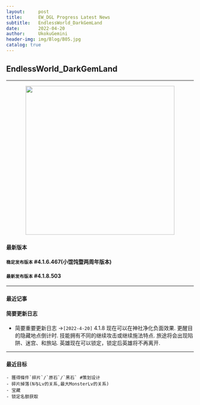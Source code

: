 ```yaml
---
layout:     post
title:      EW_DGL Progress Latest News
subtitle:   EndlessWorld_DarkGemLand
date:       2022-04-20
author:     UkokuGemini
header-img: img/Blog/B05.jpg
catalog: true
---
```


## EndlessWorld_DarkGemLand
---
<center><img src="https://github.com/UkokuGemini/UkokuGemini.github.io/blob/MainBranches/img/EndlessWorld_DarkGemLand/ReadMeLogo.png?raw=true" width="400"></center>


### `最新版本`
####  `稳定发布版本` **#4.1.6.467(小馄饨暨两周年版本)**
#### `最新发布版本` **#4.1.8.503**

---

### `最近记事`
#### 简要更新日志
 -  简要重要更新日志 ->`[2022-4-20]`
4.1.8
现在可以在神社净化负面效果.
更醒目的隐藏地点倒计时.
技能拥有不同的继续攻击或继续施法特点.
旅途将会出现陷阱、迷宫、和旅站.
英雄现在可以锁定，锁定后英雄将不再离开.

---  

### `最近目标`
  
	- 獲得條件`碎片`/`原石`/`黑石` #策划设计 
	- 碎片掉落(N与Lv的关系,最大MonsterLv的关系)
	- 宝藏
	- 锁定名额获取